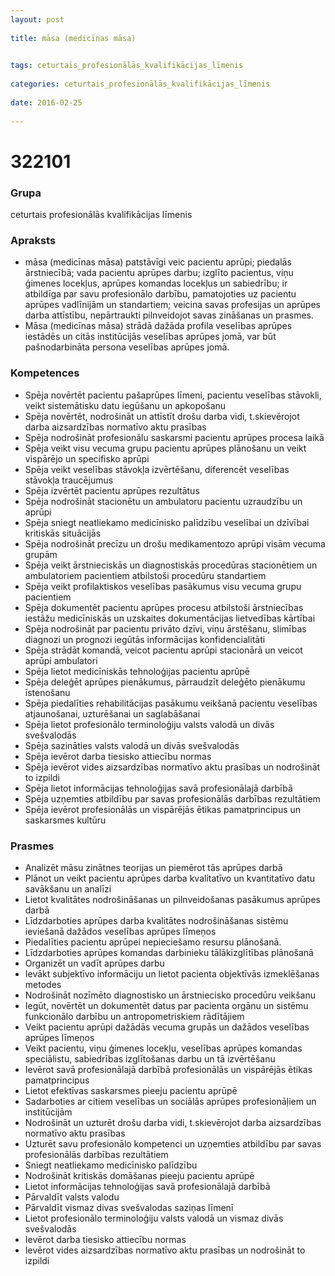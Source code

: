```yaml
---
layout: post
    
title: māsa (medicīnas māsa)

    
tags: ceturtais_profesionālās_kvalifikācijas_līmenis
    
categories: ceturtais_profesionālās_kvalifikācijas_līmenis
    
date: 2016-02-25
    
---
```

# 322101

### Grupa
ceturtais profesionālās kvalifikācijas līmenis


### Apraksts

* māsa (medicīnas māsa) patstāvīgi veic pacientu aprūpi; piedalās ārstniecībā; vada pacientu aprūpes darbu; izglīto pacientus, viņu ģimenes locekļus, aprūpes komandas locekļus un sabiedrību; ir atbildīga par savu profesionālo darbību, pamatojoties uz pacientu aprūpes vadlīnijām un standartiem; veicina savas profesijas un aprūpes darba attīstību, nepārtraukti pilnveidojot savas zināšanas un prasmes. 
* Māsa (medicīnas māsa) strādā dažāda profila veselības aprūpes iestādēs un citās institūcijās veselības aprūpes jomā, var būt pašnodarbināta persona veselības aprūpes jomā. 

### Kompetences

* Spēja novērtēt pacientu pašaprūpes līmeni, pacientu veselības stāvokli, veikt sistemātisku datu iegūšanu un apkopošanu
* Spēja novērtēt, nodrošināt un attīstīt drošu darba vidi, t.skievērojot darba aizsardzības normatīvo aktu prasības
* Spēja nodrošināt profesionālu saskarsmi pacientu aprūpes procesa laikā
* Spēja veikt visu vecuma grupu pacientu aprūpes plānošanu un veikt vispārējo un specifisko aprūpi
* Spēja veikt veselības stāvokļa izvērtēšanu, diferencēt veselības stāvokļa traucējumus
* Spēja izvērtēt pacientu aprūpes rezultātus
* Spēja nodrošināt stacionētu un ambulatoru pacientu uzraudzību un aprūpi
* Spēja sniegt neatliekamo medicīnisko palīdzību veselībai un dzīvībai kritiskās situācijās
* Spēja nodrošināt precīzu un drošu medikamentozo aprūpi visām vecuma grupām
* Spēja veikt ārstnieciskās un diagnostiskās procedūras stacionētiem un ambulatoriem pacientiem atbilstoši procedūru standartiem
* Spēja veikt profilaktiskos veselības pasākumus visu vecuma grupu pacientiem
* Spēja dokumentēt pacientu aprūpes procesu atbilstoši ārstniecības iestāžu medicīniskās un uzskaites dokumentācijas lietvedības kārtībai
* Spēja nodrošināt par pacientu privāto dzīvi, viņu ārstēšanu, slimības diagnozi un prognozi iegūtās informācijas konfidencialitāti
* Spēja strādāt komandā, veicot pacientu aprūpi stacionārā un veicot aprūpi ambulatori
* Spēja lietot medicīniskās tehnoloģijas pacientu aprūpē
* Spēja deleģēt aprūpes pienākumus, pārraudzīt deleģēto pienākumu īstenošanu
* Spēja piedalīties rehabilitācijas pasākumu veikšanā pacientu veselības atjaunošanai, uzturēšanai un saglabāšanai
* Spēja lietot profesionālo terminoloģiju valsts valodā un divās svešvalodās
* Spēja sazināties valsts valodā un divās svešvalodās
* Spēja ievērot darba tiesisko attiecību normas
* Spēja ievērot vides aizsardzības normatīvo aktu prasības un nodrošināt to izpildi
* Spēja lietot informācijas tehnoloģijas savā profesionālajā darbībā
* Spēja uzņemties atbildību par savas profesionālās darbības rezultātiem
* Spēja ievērot profesionālās un vispārējās ētikas pamatprincipus un saskarsmes kultūru

### Prasmes 
* Analizēt māsu zinātnes teorijas un piemērot tās aprūpes darbā
* Plānot un veikt pacientu aprūpes darba kvalitatīvo un kvantitatīvo datu savākšanu un analīzi
* Lietot kvalitātes nodrošināšanas un pilnveidošanas pasākumus aprūpes darbā
* Līdzdarboties aprūpes darba kvalitātes nodrošināšanas sistēmu ieviešanā dažādos veselības aprūpes līmeņos
* Piedalīties pacientu aprūpei nepieciešamo resursu plānošanā.
*  Līdzdarboties aprūpes komandas darbinieku tālākizglītības plānošanā
* Organizēt un vadīt aprūpes darbu
* Ievākt subjektīvo informāciju un lietot pacienta objektīvās izmeklēšanas metodes
* Nodrošināt nozīmēto diagnostisko un ārstniecisko procedūru veikšanu
* Iegūt, novērtēt un dokumentēt datus par pacienta orgānu un sistēmu funkcionālo darbību un antropometriskiem rādītājiem
* Veikt pacientu aprūpi dažādās vecuma grupās un dažādos veselības aprūpes līmeņos
* Veikt pacientu, viņu ģimenes locekļu, veselības aprūpes komandas speciālistu, sabiedrības izglītošanas darbu un tā izvērtēšanu
* Ievērot savā profesionālajā darbībā profesionālās un vispārējās ētikas pamatprincipus
* Lietot efektīvas saskarsmes pieeju pacientu aprūpē
* Sadarboties ar citiem veselības un sociālās aprūpes profesionāļiem un institūcijām
* Nodrošināt un uzturēt drošu darba vidi, t.skievērojot darba aizsardzības normatīvo aktu prasības
* Uzturēt savu profesionālo kompetenci un uzņemties atbildību par savas profesionālās darbības rezultātiem
* Sniegt neatliekamo medicīnisko palīdzību
* Nodrošināt kritiskās domāšanas pieeju pacientu aprūpē
* Lietot informācijas tehnoloģijas savā profesionālajā darbībā
* Pārvaldīt valsts valodu
* Pārvaldīt vismaz divas svešvalodas saziņas līmenī
* Lietot profesionālo terminoloģiju valsts valodā un vismaz divās svešvalodās
* Ievērot darba tiesisko attiecību normas
* Ievērot vides aizsardzības normatīvo aktu prasības un nodrošināt to izpildi